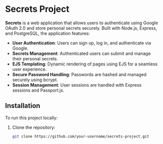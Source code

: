 # Secrets Project

**Secrets** is a web application that allows users to authenticate using Google OAuth 2.0 and store personal secrets securely. Built with Node.js, Express, and PostgreSQL, the application features:

- **User Authentication**: Users can sign up, log in, and authenticate via Google.
- **Secrets Management**: Authenticated users can submit and manage their personal secrets.
- **EJS Templating**: Dynamic rendering of pages using EJS for a seamless user experience.
- **Secure Password Handling**: Passwords are hashed and managed securely using bcrypt.
- **Session Management**: User sessions are handled with Express sessions and Passport.js.

## Installation

To run this project locally:

1. Clone the repository:

   ```bash
   git clone https://github.com/your-username/secrets-project.git
   ```
